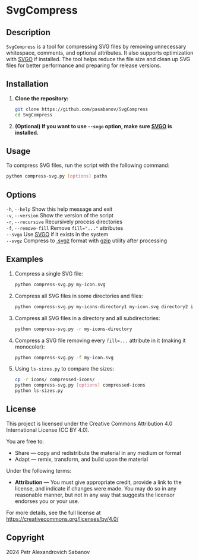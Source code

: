 # SvgCompress

## Description

`SvgCompress` is a tool for compressing SVG files by removing unnecessary whitespace, comments, and optional attributes. It also supports optimization with [SVGO](https://github.com/svg/svgo) if installed. The tool helps reduce the file size and clean up SVG files for better performance and preparing for release versions.

## Installation

1. **Clone the repository:**

    ```sh
    git clone https://github.com/pasabanov/SvgCompress
    cd SvgCompress
    ```

2. **(Optional) If you want to use `--svgo` option, make sure [SVGO](https://github.com/svg/svgo) is installed.**

## Usage

To compress SVG files, run the script with the following command:

```sh
python compress-svg.py [options] paths
```

## Options

`-h`, `--help` Show this help message and exit  
`-v`, `--version` Show the version of the script  
`-r`, `--recursive` Recursively process directories  
`-f`, `--remove-fill` Remove `fill="..."` attributes  
`--svgo` Use [SVGO](https://github.com/svg/svgo) if it exists in the system  
`--svgz` Compress to [.svgz](https://ru.wikipedia.org/wiki/SVG#SVGZ) format with [gzip](https://www.gnu.org/software/gzip/) utility after processing

## Examples
1. Compress a single SVG file:
    ```sh
    python compress-svg.py my-icon.svg
    ```
2. Compress all SVG files in some directories and files:
    ```sh
    python compress-svg.py my-icons-directory1 my-icon.svg directory2 icon2.svg
    ```
3. Compress all SVG files in a directory and all subdirectories:
    ```sh
    python compress-svg.py -r my-icons-directory
   ```
4. Compress a SVG file removing every `fill=...` attribute in it (making it monocolor):
    ```sh
    python compress-svg.py -f my-icon.svg
    ```
5. Using `ls-sizes.py` to compare the sizes:
    ```sh
    cp -r icons/ compressed-icons/
    python compress-svg.py [options] compressed-icons
    python ls-sizes.py
    ```

## License

This project is licensed under the Creative Commons Attribution 4.0 International License (CC BY 4.0).

You are free to:
- Share — copy and redistribute the material in any medium or format
- Adapt — remix, transform, and build upon the material

Under the following terms:
- **Attribution** — You must give appropriate credit, provide a link to the license, and indicate if changes were made. You may do so in any reasonable manner, but not in any way that suggests the licensor endorses you or your use.

For more details, see the full license at https://creativecommons.org/licenses/by/4.0/

## Copyright
2024 Petr Alexandrovich Sabanov